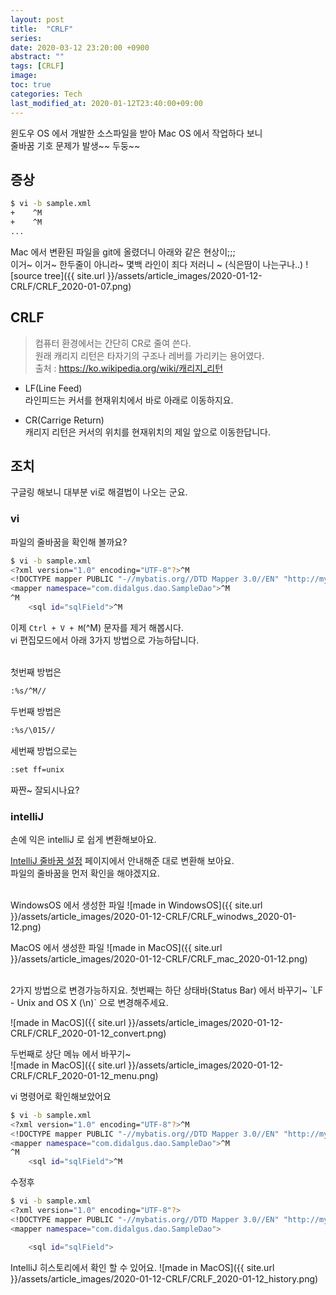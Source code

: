 ```yaml
---
layout: post
title:  "CRLF"
series:
date: 2020-03-12 23:20:00 +0900
abstract: ""
tags: [CRLF]
image:
toc: true
categories: Tech
last_modified_at: 2020-01-12T23:40:00+09:00
---
```


윈도우 OS 에서 개발한 소스파일을 받아 Mac OS 에서 작업하다 보니  
줄바꿈 기호 문제가 발생~~ 두둥~~  

## 증상

```bash
$ vi -b sample.xml
+    ^M
+    ^M
...
```

Mac 에서 변환된 파일을 git에 올렸더니 아래와 같은 현상이;;;  
이거~ 이거~ 한두줄이 아니라~ 몇백 라인이 죄다 저러니 ~ (식은땀이 나는구나..)
![source tree]({{ site.url }}/assets/article_images/2020-01-12-CRLF/CRLF_2020-01-07.png)


## CRLF

> 컴퓨터 환경에서는 간단히 CR로 줄여 쓴다.   
원래 캐리지 리턴은 타자기의 구조나 레버를 가리키는 용어였다.  
출처 : https://ko.wikipedia.org/wiki/캐리지_리턴


- LF(Line Feed)  
  라인피드는 커서를 현재위치에서 바로 아래로 이동하지요.

- CR(Carrige Return)  
  캐리지 리턴은 커서의 위치를 현재위치의 제일 앞으로 이동한답니다.


## 조치
구글링 해보니 대부분 vi로 해결법이 나오는 군요.  

### vi

파일의 줄바꿈을 확인해 볼까요?
```bash
$ vi -b sample.xml
<?xml version="1.0" encoding="UTF-8"?>^M
<!DOCTYPE mapper PUBLIC "-//mybatis.org//DTD Mapper 3.0//EN" "http://mybatis.org/dtd/mybatis-3-mapper.dtd">^M
<mapper namespace="com.didalgus.dao.SampleDao">^M
^M
    <sql id="sqlField">^M
```

이제 `Ctrl + V + M`(^M) 문자를 제거 해봅시다.  
vi 편집모드에서 아래 3가지 방법으로 가능하답니다.  
<br> 

첫번째 방법은  
```bash
:%s/^M//
```

두번째 방법은  
```bash
:%s/\015//
```

세번째 방법으로는
```bash
:set ff=unix
```

짜짠~ 잘되시나요?  


### intelliJ

손에 익은 intelliJ 로 쉽게 변환해보아요.

[IntelliJ 줄바꿈 설정](https://www.jetbrains.com/help/idea/configuring-line-endings-and-line-separators.html) 페이지에서 안내해준 대로 변환해 보아요.  
파일의 줄바꿈을 먼저 확인을 해야겠지요.  
<br>

WindowsOS 에서 생성한 파일
![made in WindowsOS]({{ site.url }}/assets/article_images/2020-01-12-CRLF/CRLF_winodws_2020-01-12.png)

MacOS 에서 생성한 파일
![made in MacOS]({{ site.url }}/assets/article_images/2020-01-12-CRLF/CRLF_mac_2020-01-12.png)

<br>
2가지 방법으로 변경가능하지요.   
첫번째는 하단 상태바(Status Bar) 에서 바꾸기~  
`LF - Unix and OS X (\n)` 으로 변경해주세요.  

![made in MacOS]({{ site.url }}/assets/article_images/2020-01-12-CRLF/CRLF_2020-01-12_convert.png)


두번째로 상단 메뉴 에서 바꾸기~  
![made in MacOS]({{ site.url }}/assets/article_images/2020-01-12-CRLF/CRLF_2020-01-12_menu.png)


vi 명령어로 확인해보았어요  
```bash
$ vi -b sample.xml
<?xml version="1.0" encoding="UTF-8"?>^M
<!DOCTYPE mapper PUBLIC "-//mybatis.org//DTD Mapper 3.0//EN" "http://mybatis.org/dtd/mybatis-3-mapper.dtd">^M
<mapper namespace="com.didalgus.dao.SampleDao">^M
^M
    <sql id="sqlField">^M
```

수정후  
```bash
$ vi -b sample.xml
<?xml version="1.0" encoding="UTF-8"?>
<!DOCTYPE mapper PUBLIC "-//mybatis.org//DTD Mapper 3.0//EN" "http://mybatis.org/dtd/mybatis-3-mapper.dtd">
<mapper namespace="com.didalgus.dao.SampleDao">

    <sql id="sqlField">
```

IntelliJ 히스토리에서 확인 할 수 있어요.
![made in MacOS]({{ site.url }}/assets/article_images/2020-01-12-CRLF/CRLF_2020-01-12_history.png)
